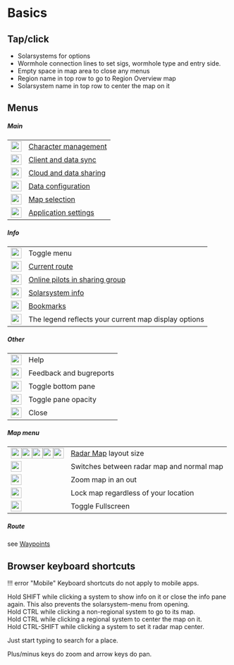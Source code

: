 # Basics

## Tap/click
- Solarsystems for options
- Wormhole connection lines to set sigs, wormhole type and entry side.
- Empty space in map area to close any menus
- Region name in top row to go to Region Overview map
- Solarsystem name in top row to center the map on it

## Menus

##### Main
|  | |
|--|--|
| <img src="https://raw.githubusercontent.com/Risingson/eedocs/master/docs/images/User-100_26_100_off.png" width="24" height="24" > | [Character management](https://eveeye.readthedocs.io/en/latest/sync/character-management/) |
| <img src="https://raw.githubusercontent.com/Risingson/eedocs/master/docs/images/Marker-100_off.png" width="24" height="24" > | [Client and data sync](https://eveeye.readthedocs.io/en/latest/sync/client-synchronisation/) |
| <img src="https://raw.githubusercontent.com/Risingson/eedocs/master/docs/images/Share-100_off.png" width="24" height="24" > | [Cloud and data sharing](https://eveeye.readthedocs.io/en/latest/sharing/cloud/) |
| <img src="https://raw.githubusercontent.com/Risingson/eedocs/master/docs/images/Node-100_off.png" width="24" height="24" > | [Data configuration](https://eveeye.readthedocs.io/en/latest/data/overview/) |
| <img src="https://raw.githubusercontent.com/Risingson/eedocs/master/docs/images/Map-100_off.png" width="24" height="24"> | [Map selection](https://eveeye.readthedocs.io/en/latest/map/layout/) |
| <img src="https://raw.githubusercontent.com/Risingson/eedocs/master/docs/images/Settings-100_off.png" width="24" height="24"> | [Application settings](https://eveeye.readthedocs.io/en/latest/ui/settings/) |

##### Info
|  |  |
|--|--|
| <img src="https://raw.githubusercontent.com/Risingson/eedocs/master/docs/images/Menu-100.png" width="24" height="24"> |  Toggle menu|
| <img src="https://raw.githubusercontent.com/Risingson/eedocs/master/docs/images/rou.png" width="24" height="24"> | [Current route](https://eveeye.readthedocs.io/en/latest/sync/waypoints/) |
| <img src="https://raw.githubusercontent.com/Risingson/eedocs/master/docs/images/grp.png" width="24" height="24"> | [Online pilots in sharing group](https://eveeye.readthedocs.io/en/latest/sharing/cloud/) |
| <img src="https://raw.githubusercontent.com/Risingson/eedocs/master/docs/images/sol.png" width="24" height="24"> | [Solarsystem info](https://eveeye.readthedocs.io/en/latest/ui/solarsystem-info/) |
| <img src="https://raw.githubusercontent.com/Risingson/eedocs/master/docs/images/bmk.png" width="24" height="24"> | [Bookmarks](https://eveeye.readthedocs.io/en/latest/ui/bookmarks) |
| <img src="https://raw.githubusercontent.com/Risingson/eedocs/master/docs/images/lgd.png" width="24" height="24"> | The legend reflects your current map display options |

##### Other
|  |  |
|--|--|
| <img src="https://raw.githubusercontent.com/Risingson/eedocs/master/docs/images/Help-100_b.png" width="24" height="24"> | Help  |
| <img src="https://raw.githubusercontent.com/Risingson/eedocs/master/docs/images/comments-50.png" width="24" height="24"> | Feedback and bugreports |
| <img src="https://raw.githubusercontent.com/Risingson/eedocs/master/docs/images/Arrow-100_opt_on.png" width="24" height="24"> | Toggle bottom pane |
| <img src="https://raw.githubusercontent.com/Risingson/eedocs/master/docs/images/opacity_off.png" width="24" height="24"> |  Toggle pane opacity |
| <img src="https://raw.githubusercontent.com/Risingson/eedocs/master/docs/images/Delete-100.png" width="24" height="24"> | Close  |

##### Map menu
|  |  |
|--|--|
| <img src="https://raw.githubusercontent.com/Risingson/eedocs/master/docs/images/5.png" width="24" height="24" ><img src="https://raw.githubusercontent.com/Risingson/eedocs/master/docs/images/4.png" width="24" height="24" ><img src="https://raw.githubusercontent.com/Risingson/eedocs/master/docs/images/3.png" width="24" height="24" ><img src="https://raw.githubusercontent.com/Risingson/eedocs/master/docs/images/2.png" width="24" height="24" ><img src="https://raw.githubusercontent.com/Risingson/eedocs/master/docs/images/1.png" width="24" height="24" > | [Radar Map](https://eveeye.readthedocs.io/en/latest/map/layout/#Radar%20Map) layout size | 
| <img src="https://raw.githubusercontent.com/Risingson/eedocs/master/docs/images/0.png" width="24" height="24" > | Switches between radar map and normal map |
| <img src="https://raw.githubusercontent.com/Risingson/eedocs/master/docs/images/Collapse-100.png" width="24" height="24" > | Zoom map in an out |
| <img src="https://raw.githubusercontent.com/Risingson/eedocs/master/docs/images/Lock.png" width="24" height="24" > | Lock map regardless of your location |
| <img src="https://raw.githubusercontent.com/Risingson/eedocs/master/docs/images/Fullscreen-100_off.png" width="24" height="24" > | Toggle Fullscreen |

##### Route
see [Waypoints](https://eveeye.readthedocs.io/en/latest/sync/waypoints)

## Browser keyboard shortcuts

!!! error "Mobile"
    Keyboard shortcuts do not apply to mobile apps.

Hold SHIFT while clicking a system to show info on it or close the info pane again. This also prevents the solarsystem-menu from opening.<br>
Hold CTRL while clicking a non-regional system to go to its map.<br>Hold CTRL while clicking a regional system to center the map on it.<br>
Hold CTRL-SHIFT while clicking a system to set it radar map center.<br>

Just start typing to search for a place.

Plus/minus keys do zoom and arrow keys do pan.



<!--stackedit_data:
eyJoaXN0b3J5IjpbLTY5NDEyNzEyMCwyNTg2NzEwMywxODgxNT
A1NTIxLC0zODMzOTA1MTUsMzc1ODI0NTk3LC03NTgzNDM5NjEs
MTU3MjgyNDgyNywtMTMyNDUwODUwNCwtMTMwMDc1MDY1OSwzOD
AyOTU2MzEsNDA3MjkyMzU0LDE2MDIxMzY2ODIsLTIxMjQ5NzU0
ODMsMzUxMTAwOTEzLDExNTA2ODg1NTYsLTIwNjcwMjUzMzZdfQ
==
-->